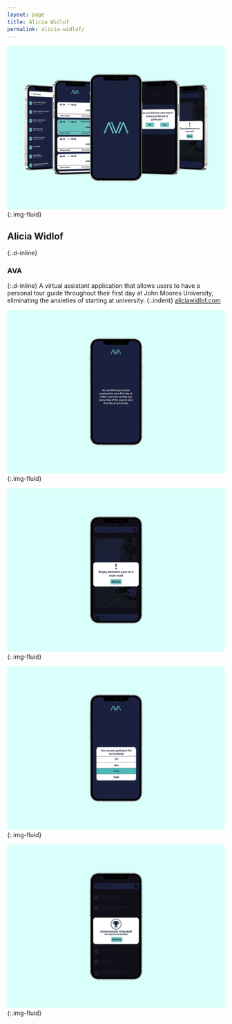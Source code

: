 ```yaml
---
layout: page
title: Alicia Widlof
permalink: alicia-widlof/
---
```

![Mock-ups presenting a avriety of mobile app screen designs](../images/alicia_widlof_01.png "UI app screen designs"){:.img-fluid}
## Alicia Widlof
{:.d-inline}
### AVA
{:.d-inline}
A virtual assistant application that allows users to have a personal tour guide throughout their first day at John Moores University, eliminating the anxieties of starting at university.
{:.indent}
[aliciawidlof.com](https://aliciawidlof.com)

![Mock-ups presenting a mobile app screen design, hello message](../images/alicia_widlof_02.png "UI app screen designs"){:.img-fluid}

![Mock-ups presenting a mobile app screen design, pay attention message](../images/alicia_widlof_03.png "UI app screen designs"){:.img-fluid}

![Mock-ups presenting a mobile app screen design, travel option menu](../images/alicia_widlof_04.png "UI app screen designs"){:.img-fluid}

![Mock-ups presenting a mobile app screen design, achievement unlocked message](../images/alicia_widlof_05.png "UI app screen designs"){:.img-fluid}
